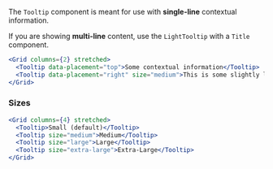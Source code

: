 The `Tooltip` component is meant for use with **single-line** contextual information.

If you are showing **multi-line** content, use the `LightTooltip` with a `Title` component.

```jsx
<Grid columns={2} stretched>
  <Tooltip data-placement="top">Some contextual information</Tooltip>
  <Tooltip data-placement="right" size="medium">This is some slightly longer contextual information.</Tooltip>
</Grid>
```

### Sizes

```jsx
<Grid columns={4} stretched>
  <Tooltip>Small (default)</Tooltip>
  <Tooltip size="medium">Medium</Tooltip>
  <Tooltip size="large">Large</Tooltip>
  <Tooltip size="extra-large">Extra-Large</Tooltip>
</Grid>
```

